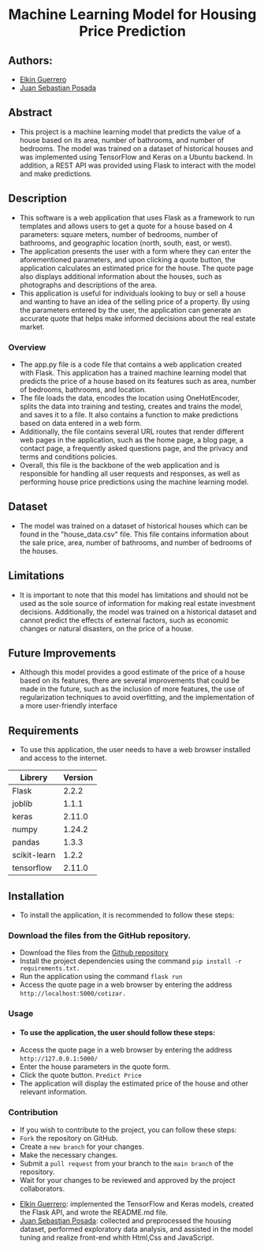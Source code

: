 <h1 align="center">Machine Learning Model for Housing Price Prediction</h1>

## Authors:
- [Elkin Guerrero](https://github.com/elkinguerrero007)
- [Juan Sebastian Posada](https://github.com/Juansepo13/Juansepo13)

## Abstract
* This project is a machine learning model that predicts the value of a house based on its area, number of bathrooms, and number of bedrooms. The model was trained on a dataset of historical houses and was implemented using TensorFlow and Keras on a Ubuntu backend. In addition, a REST API was provided using Flask to interact with the model and make predictions.


## Description
* This software is a web application that uses Flask as a framework to run templates and allows users to get a quote for a house based on 4 parameters: square meters, number of bedrooms, number of bathrooms, and geographic location (north, south, east, or west).
* The application presents the user with a form where they can enter the aforementioned parameters, and upon clicking a quote button, the application calculates an estimated price for the house. The quote page also displays additional information about the houses, such as photographs and descriptions of the area.
* This application is useful for individuals looking to buy or sell a house and wanting to have an idea of the selling price of a property. By using the parameters entered by the user, the application can generate an accurate quote that helps make informed decisions about the real estate market.

### Overview

* The app.py file is a code file that contains a web application created with Flask. This application has a trained machine learning model that predicts the price of a house based on its features such as area, number of bedrooms, bathrooms, and location.
* The file loads the data, encodes the location using OneHotEncoder, splits the data into training and testing, creates and trains the model, and saves it to a file. It also contains a function to make predictions based on data entered in a web form.
* Additionally, the file contains several URL routes that render different web pages in the application, such as the home page, a blog page, a contact page, a frequently asked questions page, and the privacy and terms and conditions policies.
* Overall, this file is the backbone of the web application and is responsible for handling all user requests and responses, as well as performing house price predictions using the machine learning model.

## Dataset
* The model was trained on a dataset of historical houses which can be found in the "house_data.csv" file. This file contains information about the sale price, area, number of bathrooms, and number of bedrooms of the houses.

## Limitations
* It is important to note that this model has limitations and should not be used as the sole source of information for making real estate investment decisions. Additionally, the model was trained on a historical dataset and cannot predict the effects of external factors, such as economic changes or natural disasters, on the price of a house.

## Future Improvements
* Although this model provides a good estimate of the price of a house based on its features, there are several improvements that could be made in the future, such as the inclusion of more features, the use of regularization techniques to avoid overfitting, and the implementation of a more user-friendly interface

## Requirements
* To use this application, the user needs to have a web browser installed and access to the internet.

| Librery          | Version |
|------------------|--------|
| Flask            | 2.2.2  |
| joblib           | 1.1.1  |
| keras            | 2.11.0 |
| numpy            | 1.24.2 |
| pandas           | 1.3.3  |
| scikit-learn     | 1.2.2  |
| tensorflow       | 2.11.0 |


## Installation
* To install the application, it is recommended to follow these steps:
### Download the files from the GitHub repository.
* Download the files from the [Github repository](https://github.com/elkinguerrero007/flask2/tree/juansepo)
* Install the project dependencies using the command ```pip install -r requirements.txt.```
* Run the application using the command ```flask run```
* Access the quote page in a web browser by entering the address ```http://localhost:5000/cotizar.```

### Usage

* #### To use the application, the user should follow these steps:
* Access the quote page in a web browser by entering the address ```http://127.0.0.1:5000/```
* Enter the house parameters in the quote form.
* Click the quote button. ```Predict Price```
* The application will display the estimated price of the house and other relevant information.

### Contribution
* If you wish to contribute to the project, you can follow these steps:
* ```Fork``` the repository on GitHub.
* Create a ```new branch``` for your changes.
* Make the necessary changes.
* Submit a ```pull request``` from your branch to the ```main branch``` of the repository.
* Wait for your changes to be reviewed and approved by the project collaborators.

- [Elkin Guerrero](https://github.com/elkinguerrero007): implemented the TensorFlow and Keras models, created the Flask API, and wrote the README.md file.
- [Juan Sebastian Posada](https://github.com/Juansepo13/Juansepo13): collected and preprocessed the housing dataset, performed exploratory data analysis, and assisted in the model tuning and realize front-end whith Html,Css and JavaScript. 